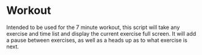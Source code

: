 # Workout
Intended to be used for the 7 minute workout, this script will take any exercise and time list and display the current exercise full screen.  It will add a pause between exercises, as well as a heads up as to what exercise is next. 
